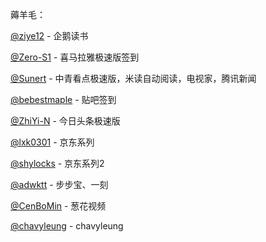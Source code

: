 薅羊毛：

[@ziye12](https://github.com/ziye12/JavaScript) - 企鹅读书

[@Zero-S1](https://github.com/Zero-S1/xmly_speed) - 喜马拉雅极速版签到

[@Sunert](https://github.com/Sunert/Scripts) - 中青看点极速版，米读自动阅读，电视家，腾讯新闻

[@bebestmaple](https://github.com/bebestmaple/Tieba_Github-Actions) - 贴吧签到

[@ZhiYi-N](https://github.com/ZhiYi-N/Private-Script) - 今日头条极速版

[@lxk0301](https://gitee.com/lxk0301/jd_scripts/tree/master/) - 京东系列

[@shylocks](https://bitbucket.org/jd-study/shylocks/src) - 京东系列2

[@adwktt](https://github.com/adwktt/adwktt) - 步步宝、一刻

[@CenBoMin](https://github.com/CenBoMin/GithubSync) - 葱花视频

[@chavyleung](https://github.com/chavyleung/scripts) - chavyleung
